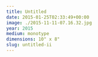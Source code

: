 ```yaml
---
title: Untitled
date: 2015-01-25T02:33:49+00:00
image: ./2015-11-11-07.16.32.jpg
year: 2015
medium: monotype
dimensions: 10" x 8"
slug: untitled-ii
---
```

